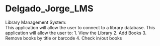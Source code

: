 # Delgado_Jorge_LMS
Library Management System:  
This application will allow the user to connect to a library database. This 
application will allow the user to: 
    1. View the Library
    2. Add Books
    3. Remove books by title or barcode 
    4. Check in/out books 
